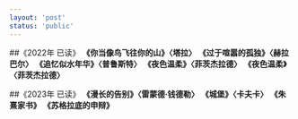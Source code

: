 ```yaml
---
layout: 'post'
status: 'public'
---
```

##《2022年 已读》
**《你当像鸟飞往你的山》〈塔拉〉**
**《过于喧嚣的孤独》〈赫拉巴尔〉**
**《追忆似水年华》〈普鲁斯特〉**
**《夜色温柔》〈菲茨杰拉德〉**
**《夜色温柔》〈菲茨杰拉德〉**

##《2023年 已读》
**《漫长的告别》〈雷蒙德·钱德勒〉**
**《城堡》〈卡夫卡〉**
**《朱熹家书》**
**《苏格拉底的申辩》**

